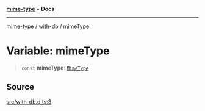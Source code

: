 [**mime-type**](../../README.md) • **Docs**

***

[mime-type](../../modules.md) / [with-db](../README.md) / mimeType

# Variable: mimeType

> `const` **mimeType**: [`MimeType`](../../index/classes/MimeType.md)

## Source

[src/with-db.d.ts:3](https://github.com/snowyu/mime-type.js/blob/c0a55571f1328e6897811c459cdccf557dee4c6f/src/with-db.d.ts#L3)
